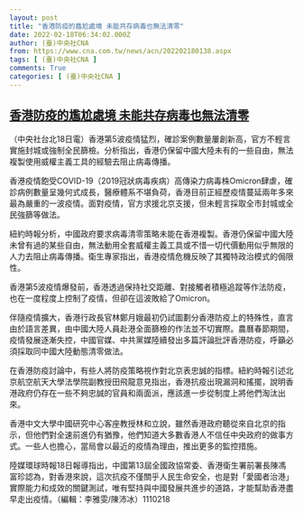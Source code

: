 ```yaml
---
layout: post
title: "香港防疫的尷尬處境 未能共存病毒也無法清零"
date: 2022-02-18T06:34:02.000Z
author: (臺)中央社CNA
from: https://www.cna.com.tw/news/acn/202202180138.aspx
tags: [ (臺)中央社CNA ]
comments: True
categories: [ (臺)中央社CNA ]
---
```

<!--1645166042000-->
[香港防疫的尷尬處境 未能共存病毒也無法清零](https://www.cna.com.tw/news/acn/202202180138.aspx)
------

<div>
<div></div><div><p>（中央社台北18日電）香港第5波疫情猛烈，確診案例數量屢創新高，官方不輕言實施封城或強制全民篩檢。分析指出，香港仍保留中國大陸未有的一些自由，無法複製使用威權主義工具的經驗去阻止病毒傳播。</p><p>香港疫情飽受COVID-19（2019冠狀病毒疾病）高傳染力病毒株Omicron肆虐，確診病例數量呈幾何式成長，醫療體系不堪負荷，香港目前正經歷疫情蔓延兩年多來最為嚴重的一波疫情。面對疫情，官方求援北京支援，但未輕言採取全市封城或全民強篩等做法。</p><p>紐約時報分析，中國政府要求病毒清零策略未能在香港複製。香港仍保留中國大陸未曾有過的某些自由，無法動用全套威權主義工具或不惜一切代價動用似乎無限的人力去阻止病毒傳播。衛生專家指出，香港疫情危機反映了其獨特政治模式的侷限性。</p><p>香港第5波疫情爆發前，香港透過保持社交距離、對接觸者積極追蹤等作法防疫，也在一度程度上控制了疫情，但卻在這波敗給了Omicron。</p><p>伴隨疫情擴大，香港行政長官林鄭月娥最初仍試圖劃分香港防疫上的特殊性，直言由於語言差異，由中國大陸人員赴港全面篩檢的作法並不切實際。農曆春節期間，疫情發展逐漸失控，中國官媒、中共黨媒陸續發出多篇評論批評香港防疫，呼籲必須採取同中國大陸動態清零做法。</p><p>在香港防疫討論中，有些人將防疫策略視作對北京表忠誠的指標。紐約時報引述北京航空航天大學法學院副教授田飛龍意見指出，香港抗疫出現漏洞和搖擺，說明香港政府仍存在一些不夠忠誠的官員和兩面派，應該進一步從制度上將他們淘汰出來。</p><p>香港中文大學中國研究中心客座教授林和立說，雖然香港政府聽從來自北京的指示，但他們對全速前進仍有猶豫，他們知道大多數香港人不信任中央政府的做事方式。一些人也擔心，當局會以最近的疫情為理由，推出更多的監控措施。</p><p>陸媒環球時報18日報導指出，中國第13屆全國政協常委、香港衛生署前署長陳馮富珍認為，對香港來說，這次抗疫不僅關乎人民生命安全，也是對「愛國者治港」實際能力和成效的關鍵測試，唯有堅持與中國發展共進步的道路，才能幫助香港盡早走出疫情。（編輯：李雅雯/陳沛冰）1110218</p></div>
</div>
